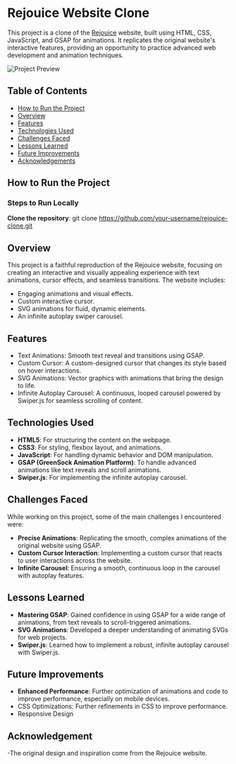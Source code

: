 # Rejouice Website Clone

This project is a clone of the [Rejouice](https://www.rejouice.com/) website, built using HTML, CSS, JavaScript, and GSAP for animations. It replicates the original website's interactive features, providing an opportunity to practice advanced web development and animation techniques.

![Project Preview](./path-to-your-screenshot)

## Table of Contents

- [How to Run the Project](#how-to-run-the-project)
- [Overview](#overview)
- [Features](#features)
- [Technologies Used](#technologies-used)
- [Challenges Faced](#challenges-faced)
- [Lessons Learned](#lessons-learned)
- [Future Improvements](#future-improvements)
- [Acknowledgements](#acknowledgements)

## How to Run the Project

### Steps to Run Locally

**Clone the repository**:
   git clone https://github.com/your-username/rejouice-clone.git

## Overview

This project is a faithful reproduction of the Rejouice website, focusing on creating an interactive and visually appealing experience with text animations, cursor effects, and seamless transitions. The website includes:

- Engaging animations and visual effects.
- Custom interactive cursor.
- SVG animations for fluid, dynamic elements.
- An infinite autoplay swiper carousel.

## Features

- Text Animations: Smooth text reveal and transitions using GSAP.
- Custom Cursor: A custom-designed cursor that changes its style based on hover interactions.
- SVG Animations: Vector graphics with animations that bring the design to life.
- Infinite Autoplay Carousel: A continuous, looped carousel powered by Swiper.js for seamless scrolling of content.
  
## Technologies Used

- **HTML5**: For structuring the content on the webpage.
- **CSS3**: For styling, flexbox layout, and animations.
- **JavaScript**: For handling dynamic behavior and DOM manipulation.
- **GSAP (GreenSock Animation Platform)**: To handle advanced animations like text reveals and scroll animations.
- **Swiper.js**: For implementing the infinite autoplay carousel.

## Challenges Faced

While working on this project, some of the main challenges I encountered were:

- **Precise Animations**: Replicating the smooth, complex animations of the original website using GSAP.
- **Custom Cursor Interaction**: Implementing a custom cursor that reacts to user interactions across the website.
- **Infinite Carousel**: Ensuring a smooth, continuous loop in the carousel with autoplay features.

## Lessons Learned

- **Mastering GSAP**: Gained confidence in using GSAP for a wide range of animations, from text reveals to scroll-triggered animations.
- **SVG Animations**: Developed a deeper understanding of animating SVGs for web projects.
- **Swiper.js**: Learned how to implement a robust, infinite autoplay carousel with Swiper.js.

## Future Improvements

- **Enhanced Performance**: Further optimization of animations and code to improve performance, especially on mobile devices.
- CSS Optimizations: Further refinements in CSS to improve performance.
- Responsive Design

## Acknowledgement

-The original design and inspiration come from the Rejouice website.